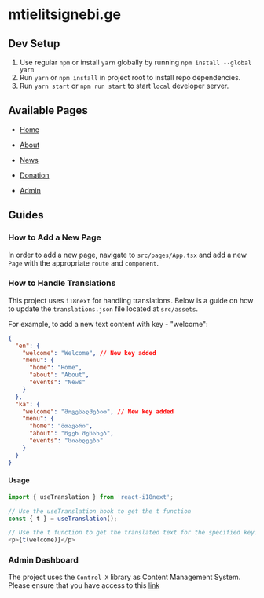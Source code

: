 # mtielitsignebi.ge

## Dev Setup

1. Use regular `npm` or install `yarn` globally by running `npm install --global yarn`
2. Run `yarn` or `npm install` in project root to install repo dependencies.
3. Run `yarn start` or `npm run start` to start `local` developer server.

## Available Pages

- [Home](https://www.mtielitsignebi.ge/home)

- [About](https://www.mtielitsignebi.ge/about)

- [News](https://www.mtielitsignebi.ge/events)

- [Donation](https://www.mtielitsignebi.ge/donate)

- [Admin](https://www.mtielitsignebi.ge/login)

## Guides

### How to Add a New Page

In order to add a new page, navigate to `src/pages/App.tsx` and add a new `Page` with the appropriate `route` and `component`.

### How to Handle Translations

This project uses `i18next` for handling translations. Below is a guide on how to update the `translations.json` file located at `src/assets`.

For example, to add a new text content with key - "welcome":

```json
{
  "en": {
    "welcome": "Welcome", // New key added
    "menu": {
      "home": "Home",
      "about": "About",
      "events": "News"
    }
  },
  "ka": {
    "welcome": "მოგესალმებით", // New key added
    "menu": {
      "home": "მთავარი",
      "about": "ჩვენ შესახებ",
      "events": "სიახლეები"
    }
  }
}
```

#### Usage

```JavaScript
import { useTranslation } from 'react-i18next';

// Use the useTranslation hook to get the t function
const { t } = useTranslation();

// Use the t function to get the translated text for the specified key:
<p>{t(welcome)}</p>

```

### Admin Dashboard

The project uses the `Control-X` library as Content Management System. Please ensure that you have access to this [link](https://github.com/users/etlyn/packages/npm/package/control-x)
